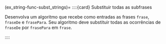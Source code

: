 (ex_string-func-subst_strings)=
::::{card} Substituir todas as subfrases


Desenvolva um algoritmo que recebe como entradas as frases `frase`, `fraseDe` e `frasePara`. Seu algoritmo deve substituir todas as ocorrências de `fraseDe` por `frasePara` em `frase`.

::::

